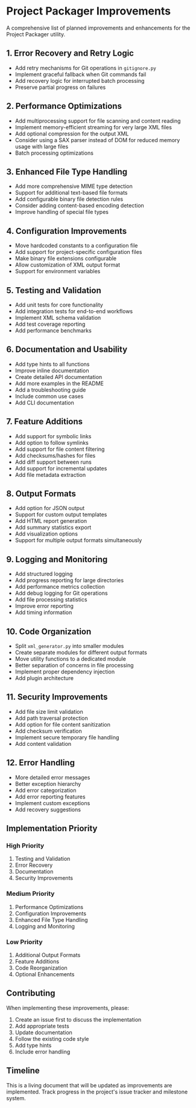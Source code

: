 # Project Packager Improvements

A comprehensive list of planned improvements and enhancements for the Project Packager utility.

## 1. Error Recovery and Retry Logic
- Add retry mechanisms for Git operations in `gitignore.py`
- Implement graceful fallback when Git commands fail
- Add recovery logic for interrupted batch processing
- Preserve partial progress on failures

## 2. Performance Optimizations
- Add multiprocessing support for file scanning and content reading
- Implement memory-efficient streaming for very large XML files
- Add optional compression for the output XML
- Consider using a SAX parser instead of DOM for reduced memory usage with large files
- Batch processing optimizations

## 3. Enhanced File Type Handling
- Add more comprehensive MIME type detection
- Support for additional text-based file formats
- Add configurable binary file detection rules
- Consider adding content-based encoding detection
- Improve handling of special file types

## 4. Configuration Improvements
- Move hardcoded constants to a configuration file
- Add support for project-specific configuration files
- Make binary file extensions configurable
- Allow customization of XML output format
- Support for environment variables

## 5. Testing and Validation
- Add unit tests for core functionality
- Add integration tests for end-to-end workflows
- Implement XML schema validation
- Add test coverage reporting
- Add performance benchmarks

## 6. Documentation and Usability
- Add type hints to all functions
- Improve inline documentation
- Create detailed API documentation
- Add more examples in the README
- Add a troubleshooting guide
- Include common use cases
- Add CLI documentation

## 7. Feature Additions
- Add support for symbolic links
- Add option to follow symlinks
- Add support for file content filtering
- Add checksums/hashes for files
- Add diff support between runs
- Add support for incremental updates
- Add file metadata extraction

## 8. Output Formats
- Add option for JSON output
- Support for custom output templates
- Add HTML report generation
- Add summary statistics export
- Add visualization options
- Support for multiple output formats simultaneously

## 9. Logging and Monitoring
- Add structured logging
- Add progress reporting for large directories
- Add performance metrics collection
- Add debug logging for Git operations
- Add file processing statistics
- Improve error reporting
- Add timing information

## 10. Code Organization
- Split `xml_generator.py` into smaller modules
- Create separate modules for different output formats
- Move utility functions to a dedicated module
- Better separation of concerns in file processing
- Implement proper dependency injection
- Add plugin architecture

## 11. Security Improvements
- Add file size limit validation
- Add path traversal protection
- Add option for file content sanitization
- Add checksum verification
- Implement secure temporary file handling
- Add content validation

## 12. Error Handling
- More detailed error messages
- Better exception hierarchy
- Add error categorization
- Add error reporting features
- Implement custom exceptions
- Add recovery suggestions

## Implementation Priority

### High Priority
1. Testing and Validation
2. Error Recovery
3. Documentation
4. Security Improvements

### Medium Priority
1. Performance Optimizations
2. Configuration Improvements
3. Enhanced File Type Handling
4. Logging and Monitoring

### Low Priority
1. Additional Output Formats
2. Feature Additions
3. Code Reorganization
4. Optional Enhancements

## Contributing

When implementing these improvements, please:
1. Create an issue first to discuss the implementation
2. Add appropriate tests
3. Update documentation
4. Follow the existing code style
5. Add type hints
6. Include error handling

## Timeline

This is a living document that will be updated as improvements are implemented. Track progress in the project's issue tracker and milestone system.
